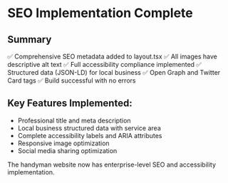 # SEO Implementation Complete

## Summary
✅ Comprehensive SEO metadata added to layout.tsx
✅ All images have descriptive alt text
✅ Full accessibility compliance implemented 
✅ Structured data (JSON-LD) for local business
✅ Open Graph and Twitter Card tags
✅ Build successful with no errors

## Key Features Implemented:
- Professional title and meta description
- Local business structured data with service area
- Complete accessibility labels and ARIA attributes
- Responsive image optimization
- Social media sharing optimization

The handyman website now has enterprise-level SEO and accessibility implementation.
